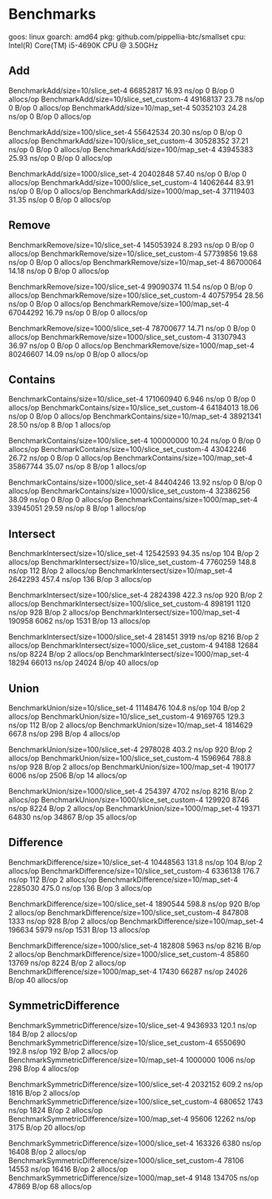 # Benchmarks
goos: linux
goarch: amd64
pkg: github.com/pippellia-btc/smallset
cpu: Intel(R) Core(TM) i5-4690K CPU @ 3.50GHz

## Add

BenchmarkAdd/size=10/slice_set-4                        66852817                16.93 ns/op            0 B/op          0 allocs/op
BenchmarkAdd/size=10/slice_set_custom-4                 49168137                23.78 ns/op            0 B/op          0 allocs/op
BenchmarkAdd/size=10/map_set-4                          50352103                24.28 ns/op            0 B/op          0 allocs/op

BenchmarkAdd/size=100/slice_set-4                       55642534                20.30 ns/op            0 B/op          0 allocs/op
BenchmarkAdd/size=100/slice_set_custom-4                30528352                37.21 ns/op            0 B/op          0 allocs/op
BenchmarkAdd/size=100/map_set-4                         43945383                25.93 ns/op            0 B/op          0 allocs/op

BenchmarkAdd/size=1000/slice_set-4                      20402848                57.40 ns/op            0 B/op          0 allocs/op
BenchmarkAdd/size=1000/slice_set_custom-4               14062644                83.91 ns/op            0 B/op          0 allocs/op
BenchmarkAdd/size=1000/map_set-4                        37119403                31.35 ns/op            0 B/op          0 allocs/op

## Remove

BenchmarkRemove/size=10/slice_set-4                     145053924               8.293 ns/op           0 B/op          0 allocs/op
BenchmarkRemove/size=10/slice_set_custom-4              57739856                19.68 ns/op            0 B/op          0 allocs/op
BenchmarkRemove/size=10/map_set-4                       86700064                14.18 ns/op            0 B/op          0 allocs/op

BenchmarkRemove/size=100/slice_set-4                    99090374                11.54 ns/op            0 B/op          0 allocs/op
BenchmarkRemove/size=100/slice_set_custom-4             40757954                28.56 ns/op            0 B/op          0 allocs/op
BenchmarkRemove/size=100/map_set-4                      67044292                16.79 ns/op            0 B/op          0 allocs/op

BenchmarkRemove/size=1000/slice_set-4                   78700677                14.71 ns/op            0 B/op          0 allocs/op
BenchmarkRemove/size=1000/slice_set_custom-4            31307943                36.97 ns/op            0 B/op          0 allocs/op
BenchmarkRemove/size=1000/map_set-4                     80246607                14.09 ns/op            0 B/op          0 allocs/op

## Contains

BenchmarkContains/size=10/slice_set-4                   171060940                6.946 ns/op           0 B/op          0 allocs/op
BenchmarkContains/size=10/slice_set_custom-4            64184013                18.06 ns/op            0 B/op          0 allocs/op
BenchmarkContains/size=10/map_set-4                     38921341                28.50 ns/op            8 B/op          1 allocs/op

BenchmarkContains/size=100/slice_set-4                  100000000               10.24 ns/op            0 B/op          0 allocs/op
BenchmarkContains/size=100/slice_set_custom-4           43042246                26.72 ns/op            0 B/op          0 allocs/op
BenchmarkContains/size=100/map_set-4                    35867744                35.07 ns/op            8 B/op          1 allocs/op

BenchmarkContains/size=1000/slice_set-4                 84404246                13.92 ns/op            0 B/op          0 allocs/op
BenchmarkContains/size=1000/slice_set_custom-4          32386256                38.09 ns/op            0 B/op          0 allocs/op
BenchmarkContains/size=1000/map_set-4                   33945051                29.59 ns/op            8 B/op          1 allocs/op

## Intersect

BenchmarkIntersect/size=10/slice_set-4                  12542593               94.35 ns/op           104 B/op          2 allocs/op
BenchmarkIntersect/size=10/slice_set_custom-4            7760259               148.8 ns/op           112 B/op          2 allocs/op
BenchmarkIntersect/size=10/map_set-4                     2642293               457.4 ns/op           136 B/op          3 allocs/op

BenchmarkIntersect/size=100/slice_set-4                  2824398             422.3 ns/op             920 B/op          2 allocs/op
BenchmarkIntersect/size=100/slice_set_custom-4            898191              1120 ns/op             928 B/op          2 allocs/op
BenchmarkIntersect/size=100/map_set-4                     190958              6062 ns/op            1531 B/op         13 allocs/op

BenchmarkIntersect/size=1000/slice_set-4                  281451              3919 ns/op            8216 B/op          2 allocs/op
BenchmarkIntersect/size=1000/slice_set_custom-4            94188             12684 ns/op            8224 B/op          2 allocs/op
BenchmarkIntersect/size=1000/map_set-4                     18294             66013 ns/op           24024 B/op         40 allocs/op

## Union

BenchmarkUnion/size=10/slice_set-4                      11148476               104.8 ns/op           104 B/op          2 allocs/op
BenchmarkUnion/size=10/slice_set_custom-4                9169765               129.3 ns/op           112 B/op          2 allocs/op
BenchmarkUnion/size=10/map_set-4                         1814629               667.8 ns/op           298 B/op          4 allocs/op

BenchmarkUnion/size=100/slice_set-4                      2978028               403.2 ns/op           920 B/op          2 allocs/op
BenchmarkUnion/size=100/slice_set_custom-4               1596964               788.8 ns/op           928 B/op          2 allocs/op
BenchmarkUnion/size=100/map_set-4                         190177                6006 ns/op          2506 B/op         14 allocs/op

BenchmarkUnion/size=1000/slice_set-4                      254397                4702 ns/op            8216 B/op          2 allocs/op
BenchmarkUnion/size=1000/slice_set_custom-4               129920                8746 ns/op            8224 B/op          2 allocs/op
BenchmarkUnion/size=1000/map_set-4                         19371               64830 ns/op           34867 B/op         35 allocs/op

## Difference

BenchmarkDifference/size=10/slice_set-4                 10448563                131.8 ns/op           104 B/op          2 allocs/op
BenchmarkDifference/size=10/slice_set_custom-4           6336138                176.7 ns/op           112 B/op          2 allocs/op
BenchmarkDifference/size=10/map_set-4                    2285030                475.0 ns/op           136 B/op          3 allocs/op

BenchmarkDifference/size=100/slice_set-4                 1890544                598.8 ns/op             920 B/op          2 allocs/op
BenchmarkDifference/size=100/slice_set_custom-4           847808                 1333 ns/op             928 B/op          2 allocs/op
BenchmarkDifference/size=100/map_set-4                    196634                 5979 ns/op            1531 B/op         13 allocs/op

BenchmarkDifference/size=1000/slice_set-4                 182808                 5963 ns/op            8216 B/op          2 allocs/op
BenchmarkDifference/size=1000/slice_set_custom-4           85860                13769 ns/op            8224 B/op          2 allocs/op
BenchmarkDifference/size=1000/map_set-4                    17430                66287 ns/op           24026 B/op         40 allocs/op

## SymmetricDifference

BenchmarkSymmetricDifference/size=10/slice_set-4                        9436933             120.1 ns/op             184 B/op          2 allocs/op
BenchmarkSymmetricDifference/size=10/slice_set_custom-4                 6550690             192.8 ns/op             192 B/op          2 allocs/op
BenchmarkSymmetricDifference/size=10/map_set-4                          1000000              1006 ns/op             298 B/op          4 allocs/op

BenchmarkSymmetricDifference/size=100/slice_set-4                       2032152             609.2 ns/op            1816 B/op          2 allocs/op
BenchmarkSymmetricDifference/size=100/slice_set_custom-4                 680652              1743 ns/op            1824 B/op          2 allocs/op
BenchmarkSymmetricDifference/size=100/map_set-4                           95606             12262 ns/op            3175 B/op         20 allocs/op

BenchmarkSymmetricDifference/size=1000/slice_set-4                       163326              6380 ns/op           16408 B/op          2 allocs/op
BenchmarkSymmetricDifference/size=1000/slice_set_custom-4                 78106             14553 ns/op           16416 B/op          2 allocs/op
BenchmarkSymmetricDifference/size=1000/map_set-4                           9148            134705 ns/op           47869 B/op         68 allocs/op